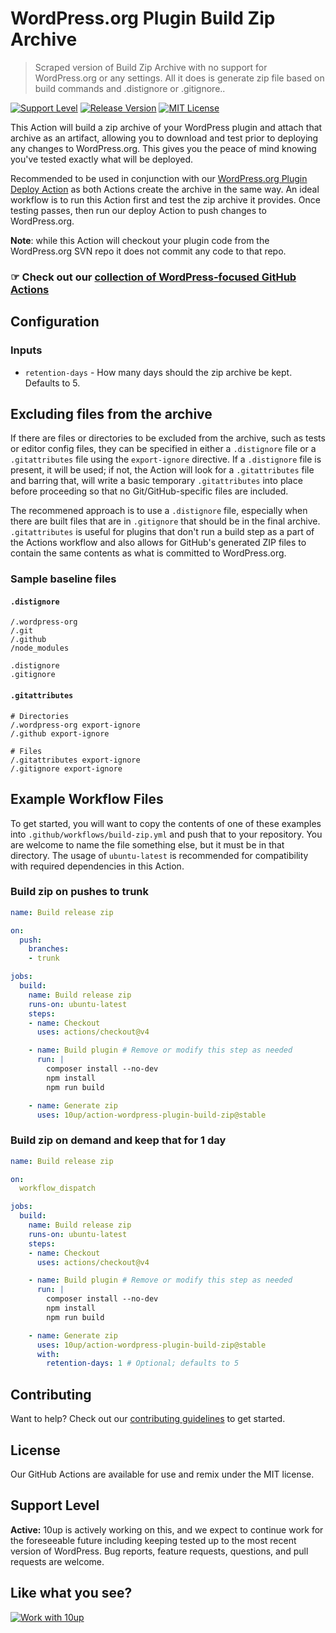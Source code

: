 # WordPress.org Plugin Build Zip Archive



> Scraped version of Build Zip Archive with no support for WordPress.org or any settings. All it does is generate zip file based on build commands and .distignore or .gitignore..



[![Support Level](https://img.shields.io/badge/support-active-green.svg)](#support-level) [![Release Version](https://img.shields.io/github/release/10up/action-wordpress-plugin-build-zip.svg)](https://github.com/10up/action-wordpress-plugin-build-zip/releases/latest) [![MIT License](https://img.shields.io/github/license/10up/action-wordpress-plugin-build-zip.svg)](https://github.com/10up/action-wordpress-plugin-build-zip/blob/develop/LICENSE)

This Action will build a zip archive of your WordPress plugin and attach that archive as an artifact, allowing you to download and test prior to deploying any changes to WordPress.org. This gives you the peace of mind knowing you've tested exactly what will be deployed.

Recommended to be used in conjunction with our [WordPress.org Plugin Deploy Action](https://github.com/10up/action-wordpress-plugin-deploy) as both Actions create the archive in the same way. An ideal workflow is to run this Action first and test the zip archive it provides. Once testing passes, then run our deploy Action to push changes to WordPress.org.

**Note**: while this Action will checkout your plugin code from the WordPress.org SVN repo it does not commit any code to that repo.

### ☞ Check out our [collection of WordPress-focused GitHub Actions](https://github.com/10up/actions-wordpress)

## Configuration

### Inputs

* `retention-days` - How many days should the zip archive be kept. Defaults to 5.

## Excluding files from the archive

If there are files or directories to be excluded from the archive, such as tests or editor config files, they can be specified in either a `.distignore` file or a `.gitattributes` file using the `export-ignore` directive. If a `.distignore` file is present, it will be used; if not, the Action will look for a `.gitattributes` file and barring that, will write a basic temporary `.gitattributes` into place before proceeding so that no Git/GitHub-specific files are included.

The recommened approach is to use a `.distignore` file, especially when there are built files that are in `.gitignore` that should be in the final archive. `.gitattributes` is useful for plugins that don't run a build step as a part of the Actions workflow and also allows for GitHub's generated ZIP files to contain the same contents as what is committed to WordPress.org.

### Sample baseline files

#### `.distignore`

```
/.wordpress-org
/.git
/.github
/node_modules

.distignore
.gitignore
```

#### `.gitattributes`

```gitattributes
# Directories
/.wordpress-org export-ignore
/.github export-ignore

# Files
/.gitattributes export-ignore
/.gitignore export-ignore
```

## Example Workflow Files

To get started, you will want to copy the contents of one of these examples into `.github/workflows/build-zip.yml` and push that to your repository. You are welcome to name the file something else, but it must be in that directory. The usage of `ubuntu-latest` is recommended for compatibility with required dependencies in this Action.

### Build zip on pushes to trunk

```yml
name: Build release zip

on:
  push:
    branches:
    - trunk

jobs:
  build:
    name: Build release zip
    runs-on: ubuntu-latest
    steps:
    - name: Checkout
      uses: actions/checkout@v4

    - name: Build plugin # Remove or modify this step as needed
      run: |
        composer install --no-dev
        npm install
        npm run build

    - name: Generate zip
      uses: 10up/action-wordpress-plugin-build-zip@stable
```

### Build zip on demand and keep that for 1 day

```yml
name: Build release zip

on:
  workflow_dispatch

jobs:
  build:
    name: Build release zip
    runs-on: ubuntu-latest
    steps:
    - name: Checkout
      uses: actions/checkout@v4

    - name: Build plugin # Remove or modify this step as needed
      run: |
        composer install --no-dev
        npm install
        npm run build

    - name: Generate zip
      uses: 10up/action-wordpress-plugin-build-zip@stable
      with:
        retention-days: 1 # Optional; defaults to 5
```

## Contributing

Want to help? Check out our [contributing guidelines](CONTRIBUTING.md) to get started.

## License

Our GitHub Actions are available for use and remix under the MIT license.

## Support Level

**Active:** 10up is actively working on this, and we expect to continue work for the foreseeable future including keeping tested up to the most recent version of WordPress.  Bug reports, feature requests, questions, and pull requests are welcome.

## Like what you see?

[![Work with 10up](https://10up.com/uploads/2016/10/10up-Github-Banner.png)](http://10up.com/contact/)
